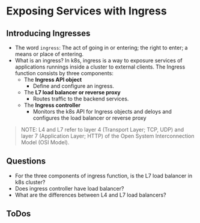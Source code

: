 # Exposing Services with Ingress

## Introducing Ingresses

- The word `ingress`: 
  The act of going in or entering; the right to enter; a means or place of entering.
- What is an ingress? 
  In k8s, ingress is a way to exposure services of applications runnings inside a cluster to external clients. The Ingress function consists by three components:
  - The **Ingress API object**
    - Define and configure an ingress.
  - The **L7 load balancer or reverse proxy**
    - Routes traffic to the backend services.
  - The **Ingress controller**
    - Monitors the k8s API for Ingress objects and deloys and configures the load balancer or reverse proxy

> NOTE: L4 and L7 refer to layer 4 (Transport Layer; TCP, UDP) and layer 7 (Application Layer; HTTP) of the Open System Interconnection Model (OSI Model).

## Questions
- For the three components of ingress function, is the L7 load balancer in k8s cluster?
- Does ingress controller have load balancer?
- What are the differences between L4 and L7 load balancers?

## ToDos